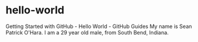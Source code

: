 # hello-world
Getting Started with GitHub - Hello World - GitHub Guides
My name is Sean Patrick O'Hara. I am a 29 year old male, from South Bend, Indiana.
